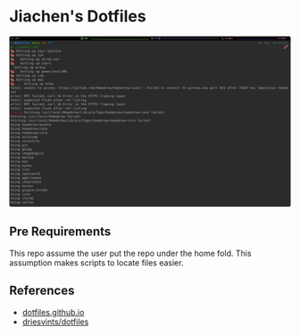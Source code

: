 # Jiachen's Dotfiles

![screenshot](screenshot.png)

## Pre Requirements

This repo assume the user put the repo under the home fold.
This assumption makes scripts to locate files easier.

## References

- [dotfiles.github.io](https://dotfiles.github.io/)
- [driesvints/dotfiles](https://github.com/driesvints/dotfiles)
